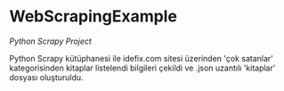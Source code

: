 # WebScrapingExample
 *Python Scrapy Project*
 
 Python Scrapy kütüphanesi ile idefix.com sitesi üzerinden 'çok satanlar' kategorisinden  kitaplar listelendi bilgileri çekildi ve .json uzantılı 'kitaplar' dosyası oluşturuldu.
